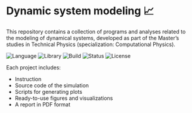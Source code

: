 # Dynamic system modeling 📈

This repository contains a collection of programs and analyses related to the modeling of dynamical systems, developed as part of the Master’s studies in Technical Physics (specialization: Computational Physics).

![Language](https://img.shields.io/badge/language-C-blue.svg)
![Library](https://img.shields.io/badge/library-GSL-orange.svg)
![Build](https://img.shields.io/badge/build-passed-brightgreen.svg)
![Status](https://img.shields.io/badge/status-active-success.svg)
![License](https://img.shields.io/badge/license-MIT-lightgrey.svg)

Each project includes:
- Instruction
- Source code of the simulation
- Scripts for generating plots
- Ready-to-use figures and visualizations
- A report in PDF format
